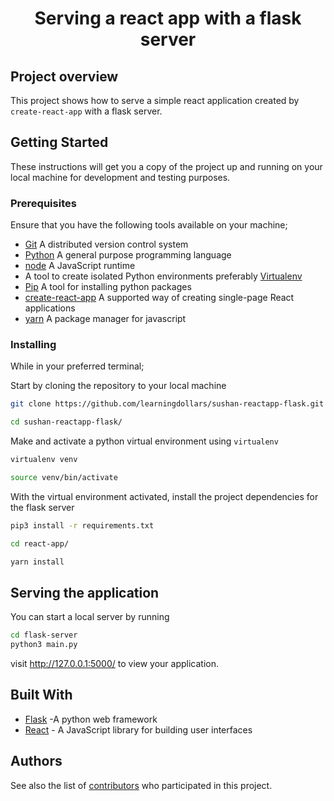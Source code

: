 <h1 align="center">Serving a react app with a flask server</h1>

## Project overview

This project shows how to serve a simple react application created by `create-react-app` with a flask server.

## Getting Started

These instructions will get you a copy of the project up and running on your local machine for development and testing purposes.

### Prerequisites

Ensure that you have the following tools available on your machine;

- [Git](https://git-scm.com/) A distributed version control system
- [Python](https://www.python.org/) A general purpose programming language
- [node](https://nodejs.org/en/) A JavaScript runtime
- A tool to create isolated Python environments preferably [Virtualenv](https://virtualenv.pypa.io/en/stable/)
- [Pip](https://pypi.org/project/pip/) A tool for installing python packages
- [create-react-app](https://create-react-app.dev/) A supported way of creating single-page React applications
- [yarn](https://www.npmjs.com/package/yarn) A package manager for javascript

### Installing

While in your preferred terminal;

Start by cloning the repository to your local machine

```bash
git clone https://github.com/learningdollars/sushan-reactapp-flask.git

cd sushan-reactapp-flask/
```

Make and activate a python virtual environment using `virtualenv`

```bash
virtualenv venv

source venv/bin/activate
```

With the virtual environment activated, install the project dependencies for the flask server

```bash
pip3 install -r requirements.txt
```

```bash
cd react-app/
```

```bash
yarn install
```

## Serving the application

You can start a local server by running

```bash
cd flask-server
python3 main.py
```
visit http://127.0.0.1:5000/ to view your application.

## Built With

- [Flask](http://flask.palletsprojects.com/en/1.1.x/) -A python web framework
- [React](https://reactjs.org/) - A JavaScript library for building user interfaces

## Authors

See also the list of [contributors](https://github.com/learningdollars/sushan-reactapp-flask/graphs/contributors) who participated in this project.
